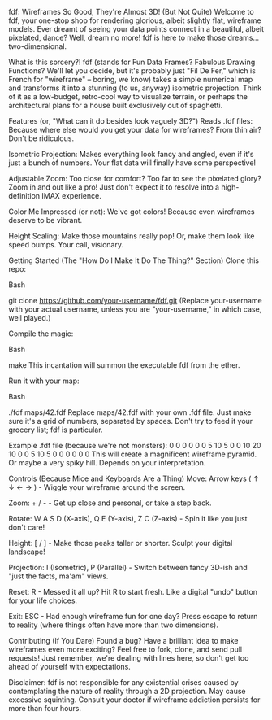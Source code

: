 fdf: Wireframes So Good, They're Almost 3D! (But Not Quite)
Welcome to fdf, your one-stop shop for rendering glorious, albeit slightly flat, wireframe models. Ever dreamt of seeing your data points connect in a beautiful, albeit pixelated, dance? Well, dream no more! fdf is here to make those dreams… two-dimensional.

What is this sorcery?!
fdf (stands for Fun Data Frames? Fabulous Drawing Functions? We'll let you decide, but it's probably just "Fil De Fer," which is French for "wireframe" – boring, we know) takes a simple numerical map and transforms it into a stunning (to us, anyway) isometric projection. Think of it as a low-budget, retro-cool way to visualize terrain, or perhaps the architectural plans for a house built exclusively out of spaghetti.

Features (or, "What can it do besides look vaguely 3D?")
Reads .fdf files: Because where else would you get your data for wireframes? From thin air? Don't be ridiculous.

Isometric Projection: Makes everything look fancy and angled, even if it's just a bunch of numbers. Your flat data will finally have some perspective!

Adjustable Zoom: Too close for comfort? Too far to see the pixelated glory? Zoom in and out like a pro! Just don't expect it to resolve into a high-definition IMAX experience.

Color Me Impressed (or not): We've got colors! Because even wireframes deserve to be vibrant.

Height Scaling: Make those mountains really pop! Or, make them look like speed bumps. Your call, visionary.

Getting Started (The "How Do I Make It Do The Thing?" Section)
Clone this repo:

Bash

git clone https://github.com/your-username/fdf.git
(Replace your-username with your actual username, unless you are "your-username," in which case, well played.)

Compile the magic:

Bash

make
This incantation will summon the executable fdf from the ether.

Run it with your map:

Bash

./fdf maps/42.fdf
Replace maps/42.fdf with your own .fdf file. Just make sure it's a grid of numbers, separated by spaces. Don't try to feed it your grocery list; fdf is particular.

Example .fdf file (because we're not monsters):
0 0 0 0 0
0 5 10 5 0
0 10 20 10 0
0 5 10 5 0
0 0 0 0 0
This will create a magnificent wireframe pyramid. Or maybe a very spiky hill. Depends on your interpretation.

Controls (Because Mice and Keyboards Are a Thing)
Move: Arrow keys ( ↑ ↓ ← → ) - Wiggle your wireframe around the screen.

Zoom: + / - - Get up close and personal, or take a step back.

Rotate: W A S D (X-axis), Q E (Y-axis), Z C (Z-axis) - Spin it like you just don't care!

Height: [ / ] - Make those peaks taller or shorter. Sculpt your digital landscape!

Projection: I (Isometric), P (Parallel) - Switch between fancy 3D-ish and "just the facts, ma'am" views.

Reset: R - Messed it all up? Hit R to start fresh. Like a digital "undo" button for your life choices.

Exit: ESC - Had enough wireframe fun for one day? Press escape to return to reality (where things often have more than two dimensions).

Contributing (If You Dare)
Found a bug? Have a brilliant idea to make wireframes even more exciting? Feel free to fork, clone, and send pull requests! Just remember, we're dealing with lines here, so don't get too ahead of yourself with expectations.

Disclaimer: fdf is not responsible for any existential crises caused by contemplating the nature of reality through a 2D projection. May cause excessive squinting. Consult your doctor if wireframe addiction persists for more than four hours.
